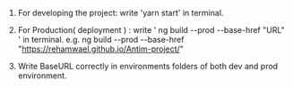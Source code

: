 
1. For developing the project: write 'yarn start' in terminal.

2. For Production( deployment ) : write ' ng build --prod --base-href "URL" ' in terminal. e.g. 
 ng build --prod --base-href "https://rehamwael.github.io/Antim-project/"
 
 3. Write BaseURL correctly in environments folders of both dev and prod environment.
